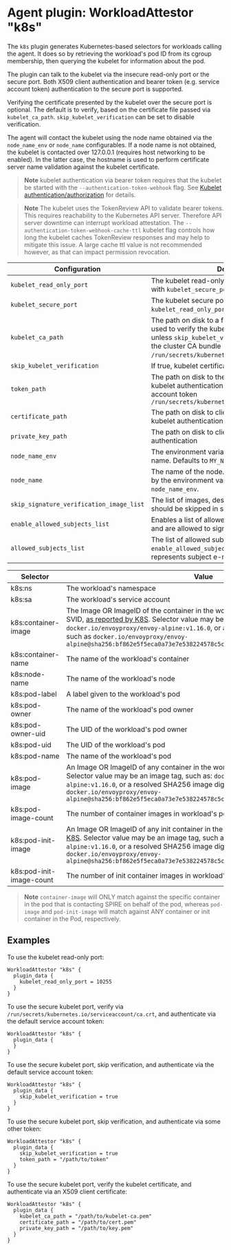# Agent plugin: WorkloadAttestor "k8s"

The `k8s` plugin generates Kubernetes-based selectors for workloads calling the agent.
It does so by retrieving the workload's pod ID from its cgroup membership, then querying
the kubelet for information about the pod.

The plugin can talk to the kubelet via the insecure read-only port or the
secure port. Both X509 client authentication and bearer token (e.g. service
account token) authentication to the secure port is supported.

Verifying the certificate presented by the kubelet over the secure port is
optional. The default is to verify, based on the certificate file passed via
`kubelet_ca_path`. `skip_kubelet_verification` can be set to disable
verification.

The agent will contact the kubelet using the node name obtained via the
`node_name_env` or `node_name` configurables. If a node name is not obtained,
the kubelet is contacted over 127.0.0.1 (requires host networking to be
enabled). In the latter case, the hostname is used to perform certificate
server name validation against the kubelet certificate.

> **Note** kubelet authentication via bearer token requires that the kubelet be
> started with the `--authentication-token-webhook` flag. 
> See [Kubelet authentication/authorization](https://kubernetes.io/docs/reference/command-line-tools-reference/kubelet-authentication-authorization/)
> for details.

> **Note** The kubelet uses the TokenReview API to validate bearer tokens. 
> This requires reachability to the Kubernetes API server. Therefore API server downtime can
> interrupt workload attestation. The `--authentication-token-webhook-cache-ttl` kubelet flag
> controls how long the kubelet caches TokenReview responses and may help to
> mitigate this issue. A large cache ttl value is not recommended however, as
> that can impact permission revocation.

| Configuration | Description |
| ------------- | ----------- |
| `kubelet_read_only_port` | The kubelet read-only port. This is mutually exlusive with `kubelet_secure_port`. |
| `kubelet_secure_port` | The kubelet secure port. It defaults to `10250` unless `kubelet_read_only_port` is set. |
| `kubelet_ca_path` | The path on disk to a file containing CA certificates used to verify the kubelet certificate. Required unless `skip_kubelet_verification` is set. Defaults to the cluster CA bundle `/run/secrets/kubernetes.io/serviceaccount/ca.crt`. |
| `skip_kubelet_verification` | If true, kubelet certificate verification is skipped |
| `token_path` | The path on disk to the bearer token used for kubelet authentication. Defaults to the service account token `/run/secrets/kubernetes.io/serviceaccount/token` |
| `certificate_path` | The path on disk to client certificate used for kubelet authentication |
| `private_key_path` | The path on disk to client key used for kubelet authentication |
| `node_name_env` | The environment variable used to obtain the node name. Defaults to `MY_NODE_NAME`. |
| `node_name` | The name of the node. Overrides the value obtained by the environment variable specified by `node_name_env`. |
| `skip_signature_verification_image_list`| The list of images, described as digest hashes, that should be skipped in signature verification. |
| `enable_allowed_subjects_list`| Enables a list of allowed subjects that are trusted and are allowed to sign container images artificats.|
| `allowed_subjects_list`| The list of allowed subjects enabled by `enable_allowed_subjects_list` each entry represents subject e-mail. |

| Selector | Value |
| -------- | ----- |
| k8s:ns                   | The workload's namespace |
| k8s:sa                   | The workload's service account |
| k8s:container-image      | The Image OR ImageID of the container in the workload's pod which is requesting an SVID, [as reported by K8S](https://pkg.go.dev/k8s.io/api/core/v1#ContainerStatus). Selector value may be an image tag, such as: `docker.io/envoyproxy/envoy-alpine:v1.16.0`, or a resolved SHA256 image digest, such as `docker.io/envoyproxy/envoy-alpine@sha256:bf862e5f5eca0a73e7e538224578c5cf867ce2be91b5eaed22afc153c00363eb` |
| k8s:container-name       | The name of the workload's container |
| k8s:node-name            | The name of the workload's node |
| k8s:pod-label            | A label given to the workload's pod |
| k8s:pod-owner            | The name of the workload's pod owner |
| k8s:pod-owner-uid        | The UID of the workload's pod owner |
| k8s:pod-uid              | The UID of the workload's pod |
| k8s:pod-name             | The name of the workload's pod |
| k8s:pod-image            | An Image OR ImageID of any container in the workload's pod, [as reported by K8S](https://pkg.go.dev/k8s.io/api/core/v1#ContainerStatus). Selector value may be an image tag, such as: `docker.io/envoyproxy/envoy-alpine:v1.16.0`, or a resolved SHA256 image digest, such as `docker.io/envoyproxy/envoy-alpine@sha256:bf862e5f5eca0a73e7e538224578c5cf867ce2be91b5eaed22afc153c00363eb`|
| k8s:pod-image-count      | The number of container images in workload's pod |
| k8s:pod-init-image       | An Image OR ImageID of any init container in the workload's pod, [as reported by K8S](https://pkg.go.dev/k8s.io/api/core/v1#ContainerStatus). Selector value may be an image tag, such as: `docker.io/envoyproxy/envoy-alpine:v1.16.0`, or a resolved SHA256 image digest, such as `docker.io/envoyproxy/envoy-alpine@sha256:bf862e5f5eca0a73e7e538224578c5cf867ce2be91b5eaed22afc153c00363eb`|
| k8s:pod-init-image-count | The number of init container images in workload's pod |

> **Note** `container-image` will ONLY match against the specific container in the pod that is contacting SPIRE on behalf of 
> the pod, whereas `pod-image` and `pod-init-image` will match against ANY container or init container in the Pod, 
> respectively.

## Examples

To use the kubelet read-only port:

```
WorkloadAttestor "k8s" {
  plugin_data {
    kubelet_read_only_port = 10255
  }
}
```

To use the secure kubelet port, verify via `/run/secrets/kubernetes.io/serviceaccount/ca.crt`, and authenticate via the default service account token:

```
WorkloadAttestor "k8s" {
  plugin_data {
  }
}
```

To use the secure kubelet port, skip verification, and authenticate via the default service account token:

```
WorkloadAttestor "k8s" {
  plugin_data {
    skip_kubelet_verification = true
  }
}
```

To use the secure kubelet port, skip verification, and authenticate via some other token:

```
WorkloadAttestor "k8s" {
  plugin_data {
    skip_kubelet_verification = true
    token_path = "/path/to/token"
  }
}
```

To use the secure kubelet port, verify the kubelet certificate, and authenticate via an X509 client certificate:

```
WorkloadAttestor "k8s" {
  plugin_data {
    kubelet_ca_path = "/path/to/kubelet-ca.pem"
    certificate_path = "/path/to/cert.pem"
    private_key_path = "/path/to/key.pem"
  }
}
```
